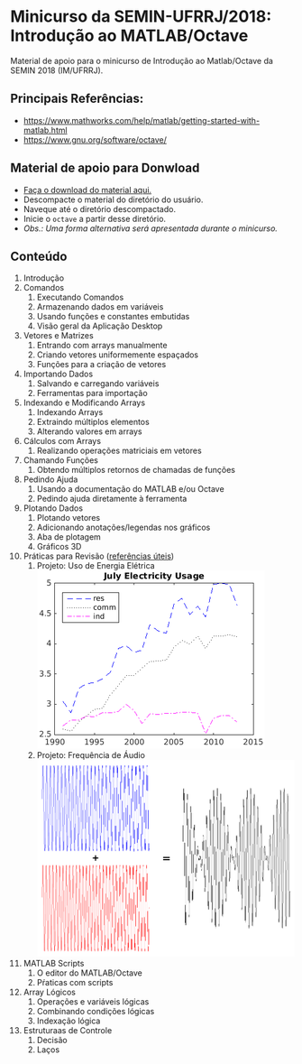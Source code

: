 # Minicurso da SEMIN-UFRRJ/2018: Introdução ao MATLAB/Octave
Material de apoio para o minicurso de Introdução ao Matlab/Octave da SEMIN 2018 (IM/UFRRJ).

## Principais Referências:
* https://www.mathworks.com/help/matlab/getting-started-with-matlab.html
* https://www.gnu.org/software/octave/

## Material de apoio para Donwload
* [Faça o download do material aqui.](https://github.com/fabriciorsf/octaveSEMIN-UFRRJ2018/archive/master.zip)
* Descompacte o material do diretório do usuário.
* Naveque até o diretório descompactado.
* Inicie o `octave` a partir desse diretório.
* _Obs.: Uma forma alternativa será apresentada durante o minicurso._

## Conteúdo
1. Introdução
1. Comandos
   1. Executando Comandos
   1. Armazenando dados em variáveis
   1. Usando funções e constantes embutidas
   1. Visão geral da Aplicação Desktop
1. Vetores e Matrizes
   1. Entrando com arrays manualmente
   1. Criando vetores uniformemente espaçados
   1. Funções para a criação de vetores
1. Importando Dados
   1. Salvando e carregando variáveis
   1. Ferramentas para importação
1. Indexando e Modificando Arrays
   1. Indexando Arrays
   1. Extraindo múltiplos elementos
   1. Alterando valores em arrays
1. Cálculos com Arrays
   1. Realizando operações matriciais em vetores
1. Chamando Funções
   1. Obtendo múltiplos retornos de chamadas de funções
1. Pedindo Ajuda
   1. Usando a documentação do MATLAB e/ou Octave
   1. Pedindo ajuda diretamente à ferramenta
1. Plotando Dados
   1. Plotando vetores
   1. Adicionando anotações/legendas nos gráficos
   1. Aba de plotagem
   1. Gráficos 3D
1. Práticas para Revisão ([referências úteis](http://www.mathworks.com/help/matlab/ref/linespec.html))
   1. Projeto: Uso de Energia Elétrica      
      ![Imagem do Uso de Energia Elétrica](./plotToCreate-ElectricityUsage.png)      
   1. Projeto: Frequência de Áudio
      ![Imagem da Frequência de Áudio](./plotToCreate-AudioFrequency.png)
1. MATLAB Scripts
   1. O editor do MATLAB/Octave
   1. Pŕaticas com scripts
1. Array Lógicos
   1. Operações e variáveis lógicas
   1. Combinando condições lógicas
   1. Indexação lógica
1. Estruturaas de Controle
   1. Decisão 
   1. Laços
